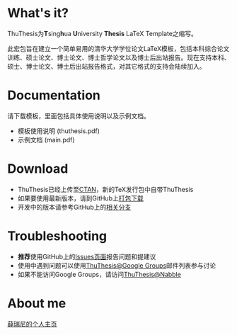 # What's it?
ThuThesis为<b>T</b>sing<b>h</b>ua <b>U</b>niversity <b>Thesis</b> LaTeX Template之缩写。

此宏包旨在建立一个简单易用的清华大学学位论文LaTeX模板，包括本科综合论文训练、硕士论文、博士论文、博士哲学论文以及博士后出站报告。现在支持本科、硕士、博士论文、博士后出站报告格式，对其它格式的支持会陆续加入。

# Documentation
请下载模板，里面包括具体使用说明以及示例文档。
	
* 模板使用说明 (thuthesis.pdf)
* 示例文档 (main.pdf)

# Download

* ThuThesis已经上传至[CTAN](http://www.ctan.org/tex-archive/macros/latex/contrib/thuthesis)，新的TeX发行包中自带ThuThesis
* 如果要使用最新版本，请到GitHub上[打包下载](https://github.com/xueruini/thuthesis/archive/master.zip)
* 开发中的版本请参考GitHub上的[相关分支](https://github.com/xueruini/thuthesis/branches)

# Troubleshooting

* **推荐**使用GitHub上的[Issues页面](http://github.com/xueruini/thuthesis/issues)报告问题和提建议
* 使用中遇到问题可以使用[ThuThesis@Google Groups](http://groups.google.com/group/thuthesis)邮件列表参与讨论
* 如果不能访问Google Groups，请访问[ThuThesis@Nabble](http://thuthesis.1048723.n5.nabble.com)

# About me
[薛瑞尼的个人主页](http://xueruini.myipcn.org)
